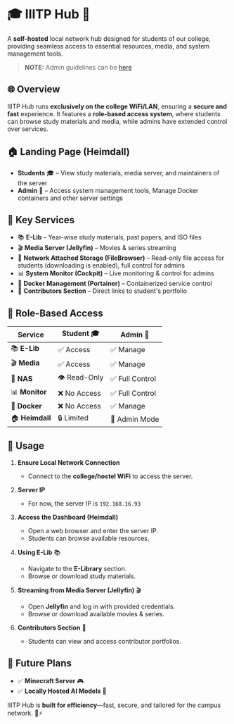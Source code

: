 # 🎓 IIITP Hub 🚀  

A **self-hosted** local network hub designed for students of our college, providing seamless access to essential resources, media, and system management tools.  

>**NOTE:** Admin guidelines can be [here](./admin-guidelines.md)

## 🌐 Overview  
IIITP Hub runs **exclusively on the college WiFi/LAN**, ensuring a **secure and fast** experience. It features a **role-based access system**, where students can browse study materials and media, while admins have extended control over services.  

## 🏠 Landing Page (Heimdall)  
- **Students** 🎓 – View study materials, media server, and maintainers of the server  
- **Admin** 🔧 – Access system management tools, Manage Docker containers and other server settings  

## 📌 Key Services  
- 📚 **E-Lib** – Year-wise study materials, past papers, and ISO files  
- 🎬 **Media Server (Jellyfin)** – Movies & series streaming  
- 📁 **Network Attached Storage (FileBrowser)** – Read-only file access for students (downloading is enabled), full control for admins  
- 📊 **System Monitor (Cockpit)** – Live monitoring & control for admins  
- 🐳 **Docker Management (Portainer)** – Containerized service control  
- 🔗 **Contributors Section** – Direct links to student's portfolio  

## 👥 Role-Based Access  
| Service           | Student 🎓 | Admin 🔧 |  
|------------------|-----------|----------|  
| 📚 **E-Lib**     | ✅ Access  | ✅ Manage  |  
| 🎬 **Media**     | ✅ Access  | ✅ Manage  |  
| 📁 **NAS**       | 👁️ Read-Only | ✅ Full Control |  
| 📊 **Monitor**   | ❌ No Access | ✅ Full Control |  
| 🐳 **Docker**    | ❌ No Access | ✅ Manage |  
| 🏠 **Heimdall**  | 🔒 Limited | 🔑 Admin Mode |  



## 🚀 Usage  

1. **Ensure Local Network Connection**  
   - Connect to the **college/hostel WiFi** to access the server.  

2. **Server IP**  
   - For now, the server IP is `192.168.16.93` 

3. **Access the Dashboard (Heimdall)**  
   - Open a web browser and enter the server IP.  
   - Students can browse available resources. 

4. **Using E-Lib** 📚  
   - Navigate to the **E-Library** section.  
   - Browse or download study materials.  

5. **Streaming from Media Server (Jellyfin)** 🎬  
   - Open **Jellyfin** and log in with provided credentials.  
   - Browse or download available movies & series.   

6. **Contributors Section** 🔗  
   - Students can view and access contributor portfolios. 


## 🎯 Future Plans  
- ✅ **Minecraft Server** 🎮  
- ✅ **Locally Hosted AI Models** 🤖  

IIITP Hub is **built for efficiency**—fast, secure, and tailored for the campus network. 🏫⚡  
